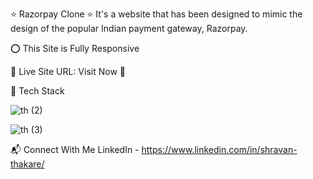 ⭐ Razorpay Clone ⭐
It's a website that has been designed to mimic the design of the popular Indian payment gateway, Razorpay.

⭕ This Site is Fully Responsive


📌 Live Site URL: Visit Now 🚀

📌 Tech Stack

![th (2)](https://github.com/ShravanThakare/Razorpay-Clone/assets/108409480/e539d7b7-f628-4c62-8a0a-3fbcae333db9)

![th (3)](https://github.com/ShravanThakare/Razorpay-Clone/assets/108409480/f841d816-934b-40a8-822a-03e06990ec9a)




📬 Connect With Me
LinkedIn - https://www.linkedin.com/in/shravan-thakare/
